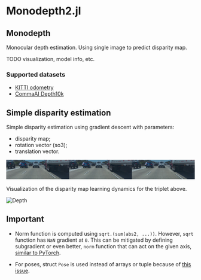 # Monodepth2.jl

## Monodepth

Monocular depth estimation. Using single image to predict disparity map.

TODO visualization, model info, etc.

### Supported datasets

- [KITTI odometry](http://www.cvlibs.net/datasets/kitti/eval_odometry.php)
- [CommaAI Depth10k](https://github.com/commaai/depth10k)

## Simple disparity estimation

Simple disparity estimation using gradient descent with parameters:

- disparity map;
- rotation vector (so3);
- translation vector.

![Triplet](./res/image.png)

Visualization of the disparity map learning dynamics for the triplet above.

![Depth](./res/output.gif)

## Important

- Norm function is computed using `sqrt.(sum(abs2, ...))`.
However, `sqrt` function has `NaN` gradient at `0`.
This can be mitigated by defining subgradient or even better,
`norm` function that can act on the given axis,
[similar to PyTorch](https://github.com/pytorch/pytorch/issues/37354).

- For poses, struct `Pose` is used instead of arrays or tuple because
of [this issue](https://github.com/FluxML/Zygote.jl/issues/522).
